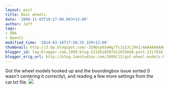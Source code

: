 ```yaml
---
layout: post
title: Real wheels
date: '2009-11-03T10:27:00.003+13:00'
author: Jeff
tags:
- XNA
- OpenC1
modified_time: '2014-03-18T17:58:35.329+13:00'
thumbnail: http://3.bp.blogspot.com/-3INOsp6SeWg/TcJy13Cj9eI/AAAAAAAAAGo/WBT-xrUuYGM/s72-c/carma-physx3.jpg
blogger_id: tag:blogger.com,1999:blog-5214518507411835668.post-2217816131983403900
blogger_orig_url: http://blog.1amstudios.com/2009/11/got-wheel-models-hooked-up-boundingbox.html
---
```

Got the wheel models hooked up and the boundingbox issue sorted (I wasn't centering it correctly), and reading a few more settings from the car.txt file.
![](http://3.bp.blogspot.com/-3INOsp6SeWg/TcJy13Cj9eI/AAAAAAAAAGo/WBT-xrUuYGM/s1600/carma-physx3.jpg)